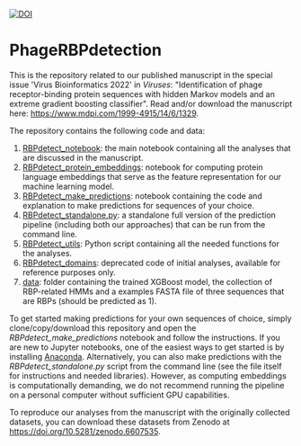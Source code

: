 [![DOI](https://zenodo.org/badge/417444396.svg)](https://zenodo.org/badge/latestdoi/417444396)

# PhageRBPdetection

This is the repository related to our published manuscript in the special issue 'Virus Bioinformatics 2022' in *Viruses*:
"Identification of phage receptor-binding protein sequences with hidden Markov models and an extreme gradient boosting classifier". 
Read and/or download the manuscript here: https://www.mdpi.com/1999-4915/14/6/1329.

The repository contains the following code and data:
1. <ins>RBPdetect_notebook</ins>: the main notebook containing all the analyses that are discussed in the manuscript.
2. <ins>RBPdetect_protein_embeddings</ins>: notebook for computing protein language embeddings that serve as the feature representation for our machine learning model.
3. <ins>RBPdetect_make_predictions</ins>: notebook containing the code and explanation to make predictions for sequences of your choice.
4. <ins>RBPdetect_standalone.py</ins>: a standalone full version of the prediction pipeline (including both our approaches) that can be run from the command line.
5. <ins>RBPdetect_utils</ins>: Python script containing all the needed functions for the analyses.
6. <ins>RBPdetect_domains</ins>: deprecated code of initial analyses, available for reference purposes only.
7. <ins>data</ins>: folder containing the trained XGBoost model, the collection of RBP-related HMMs and a examples FASTA file of three sequences that are RBPs (should be predicted as 1).

To get started making predictions for your own sequences of choice, simply clone/copy/download this repository and open the *RBPdetect_make_predictions* notebook and follow the instructions. If you are new to Jupyter notebooks, one of the easiest ways to get started is by installing [Anaconda](https://www.anaconda.com/products/individual). Alternatively, you can also make predictions with the *RBPdetect_standalone.py* script from the command line (see the file itself for instructions and needed libraries). However, as computing embeddings is computationally demanding, we do not recommend running the pipeline on a personal computer without sufficient GPU capabilities.

To reproduce our analyses from the manuscript with the originally collected datasets, you can download these datasets from Zenodo at https://doi.org/10.5281/zenodo.6607535.
